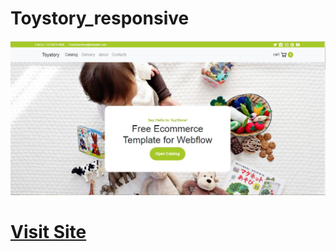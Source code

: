 # Toystory_responsive
<img src="https://raw.githubusercontent.com/aloksoni11/Toystory_responsive/master/images/toystory.JPG"/>
<h1><a href="https://heuristic-panini-a045d3.netlify.com/">Visit Site</a></h1>
